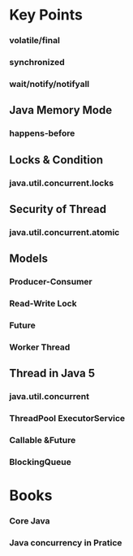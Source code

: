 # Key Points
### volatile/final
### synchronized
### wait/notify/notifyall
## Java Memory Mode
### happens-before
## Locks & Condition
### java.util.concurrent.locks
## Security of Thread
### java.util.concurrent.atomic
## Models
### Producer-Consumer
### Read-Write Lock
### Future
### Worker Thread
## Thread in Java 5
### java.util.concurrent
### ThreadPool ExecutorService
### Callable &Future
### BlockingQueue
# Books
### Core Java
### Java concurrency in Pratice
